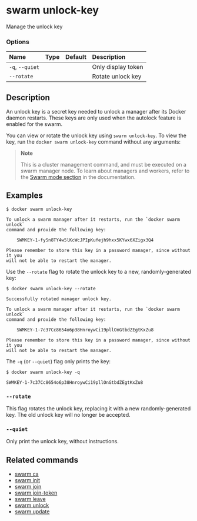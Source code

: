 # swarm unlock-key

<!---MARKER_GEN_START-->
Manage the unlock key

### Options

| Name            | Type | Default | Description        |
|:----------------|:-----|:--------|:-------------------|
| `-q`, `--quiet` |      |         | Only display token |
| `--rotate`      |      |         | Rotate unlock key  |


<!---MARKER_GEN_END-->

## Description

An unlock key is a secret key needed to unlock a manager after its Docker daemon
restarts. These keys are only used when the autolock feature is enabled for the
swarm.

You can view or rotate the unlock key using `swarm unlock-key`. To view the key,
run the `docker swarm unlock-key` command without any arguments:

> **Note**
>
> This is a cluster management command, and must be executed on a swarm
> manager node. To learn about managers and workers, refer to the
> [Swarm mode section](https://docs.docker.com/engine/swarm/) in the
> documentation.

## Examples

```console
$ docker swarm unlock-key

To unlock a swarm manager after it restarts, run the `docker swarm unlock`
command and provide the following key:

    SWMKEY-1-fySn8TY4w5lKcWcJPIpKufejh9hxx5KYwx6XZigx3Q4

Please remember to store this key in a password manager, since without it you
will not be able to restart the manager.
```

Use the `--rotate` flag to rotate the unlock key to a new, randomly-generated
key:

```console
$ docker swarm unlock-key --rotate

Successfully rotated manager unlock key.

To unlock a swarm manager after it restarts, run the `docker swarm unlock`
command and provide the following key:

    SWMKEY-1-7c37Cc8654o6p38HnroywCi19pllOnGtbdZEgtKxZu8

Please remember to store this key in a password manager, since without it you
will not be able to restart the manager.
```

The `-q` (or `--quiet`) flag only prints the key:

```console
$ docker swarm unlock-key -q

SWMKEY-1-7c37Cc8654o6p38HnroywCi19pllOnGtbdZEgtKxZu8
```

### `--rotate`

This flag rotates the unlock key, replacing it with a new randomly-generated
key. The old unlock key will no longer be accepted.

### `--quiet`

Only print the unlock key, without instructions.

## Related commands

* [swarm ca](swarm_ca.md)
* [swarm init](swarm_init.md)
* [swarm join](swarm_join.md)
* [swarm join-token](swarm_join-token.md)
* [swarm leave](swarm_leave.md)
* [swarm unlock](swarm_unlock.md)
* [swarm update](swarm_update.md)
